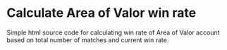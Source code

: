 # Calculate Area of Valor win rate

Simple html source code for calculating win rate of Area of Valor account based on total number of matches and current win rate.